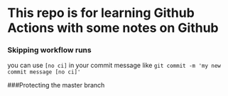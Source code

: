# This repo is for learning Github Actions with some notes on Github

### Skipping workflow runs
you can use `[no ci]` in your commit message like `git commit -m 'my new commit message [no ci]'`

###Protecting the master branch



